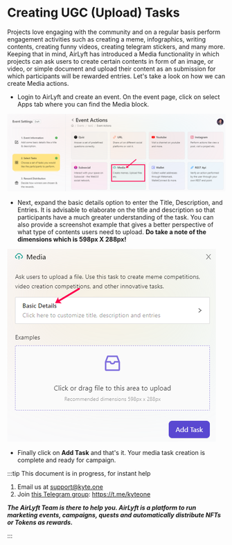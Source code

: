 # Creating UGC (Upload) Tasks

Projects love engaging with the community and on a regular basis perform engagement activities such as creating a meme, infographics, writing contents, creating funny videos, creating telegram stickers, and many more. Keeping that in mind, AirLyft has introduced a Media functionality in which projects can ask users to create certain contents in form of an image, or video, or simple document and upload their content as an submission for which participants will be rewarded entries. Let's take a look on how we can create Media actions.

- Login to AirLyft and create an event. On the event page, click on select Apps tab where you can find the Media block. 

![Media Main](../../../images/MediaMain.png)

- Next, expand the basic details option to enter the Title, Description, and Entries. It is advisable to elaborate on the title and description so that participants have a much greater understanding of the task. You can also provide a screenshot example that gives a better perspective of what type of contents users need to upload. **Do take a note of the dimensions which is 598px X 288px!**

![Media Basic](../../../images/Mediabasic.png)

- Finally click on **Add Task** and that's it. Your media task creation is complete and ready for campaign.

:::tip This document is in progress, for instant help

1. Email us at support@kyte.one
2. Join [this Telegram group](https://t.me/kyteone): https://t.me/kyteone

**_The AirLyft Team is there to help you. AirLyft is a platform to run marketing events, campaigns, quests and automatically distribute NFTs or Tokens as rewards._**

:::